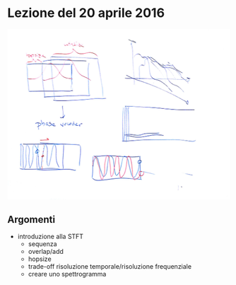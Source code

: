 # Lezione del 20 aprile 2016

![whiteboard](./BN_I_20160420.jpg)

## Argomenti

* introduzione alla STFT
  * sequenza
  * overlap/add
  * hopsize
  * trade-off risoluzione temporale/risoluzione frequenziale
  * creare uno spettrogramma
